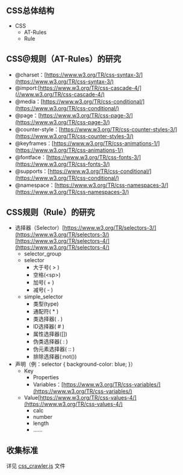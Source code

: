 
## CSS总体结构
* CSS
  * AT-Rules
  * Rule

## CSS@规则（AT-Rules）的研究
* @charset：[https://www.w3.org/TR/css-syntax-3/](https://www.w3.org/TR/css-syntax-3/)
* @import:[https://www.w3.org/TR/css-cascade-4/](//www.w3.org/TR/css-cascade-4/)
* @media：[https://www.w3.org/TR/css-conditional/](https://www.w3.org/TR/css-conditional/)
* @page：[https://www.w3.org/TR/css-page-3/](https://www.w3.org/TR/css-page-3/)
* @counter-style：[https://www.w3.org/TR/css-counter-styles-3/](https://www.w3.org/TR/css-counter-styles-3/)
* @keyframes：[https://www.w3.org/TR/css-animations-1/](https://www.w3.org/TR/css-animations-1/)
* @fontface：[https://www.w3.org/TR/css-fonts-3/](https://www.w3.org/TR/css-fonts-3/)
* @supports：[https://www.w3.org/TR/css-conditional/](https://www.w3.org/TR/css-conditional/)
* @namespace：[https://www.w3.org/TR/css-namespaces-3/](https://www.w3.org/TR/css-namespaces-3/)

## CSS规则（Rule）的研究
* 选择器（Selector）[https://www.w3.org/TR/selectors-3/](https://www.w3.org/TR/selectors-3/)[https://www.w3.org/TR/selectors-4/](https://www.w3.org/TR/selectors-4/)
  * selector_group
  * selector
    * 大于号( > )
    * 空格(\<sp>)
    * 加号( \+ )
    * 减号( \- )
  * simple_selector
    * 类型(type)
    * 通配符( * )
    * 类选择器( . )
    * ID选择器( # )
    * 属性选择器([])
    * 伪类选择器( : )
    * 伪元素选择器( :: )
    * 排除选择器(:not())
* 声明（例：selector { background-color: blue; }）
  * Key
    * Properties
    * Variables：[https://www.w3.org/TR/css-variables/](https://www.w3.org/TR/css-variables/)
  * Value[https://www.w3.org/TR/css-values-4/](https://www.w3.org/TR/css-values-4/)
    * calc
    * number
    * length
    * ......

## 收集标准
详见 [css_crawler.js](./css_crawler.js) 文件